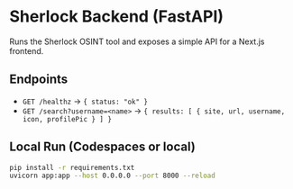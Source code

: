 # Sherlock Backend (FastAPI)

Runs the Sherlock OSINT tool and exposes a simple API for a Next.js frontend.

## Endpoints
- `GET /healthz` → `{ status: "ok" }`
- `GET /search?username=<name>` → `{ results: [ { site, url, username, icon, profilePic } ] }`

## Local Run (Codespaces or local)
```bash
pip install -r requirements.txt
uvicorn app:app --host 0.0.0.0 --port 8000 --reload

